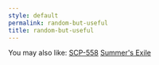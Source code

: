 ```yaml
---
style: default
permalink: random-but-useful
title: random-but-useful
---
```

You may also like:
[SCP-558](http://scp-wiki.net/scp-558)
[Summer's Exile](http://scp-wiki.net/summer-s-exile)